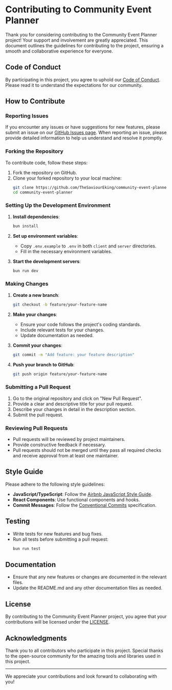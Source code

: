# Contributing to Community Event Planner

Thank you for considering contributing to the Community Event Planner project! Your support and involvement are greatly appreciated. This document outlines the guidelines for contributing to the project, ensuring a smooth and collaborative experience for everyone.

## Code of Conduct

By participating in this project, you agree to uphold our [Code of Conduct](CODE_OF_CONDUCT.md). Please read it to understand the expectations for our community.

## How to Contribute

### Reporting Issues

If you encounter any issues or have suggestions for new features, please submit an issue on our [GitHub Issues page](https://github.com/TheSaviourEking/community-event-planner/issues). When reporting an issue, please provide detailed information to help us understand and resolve it promptly.

### Forking the Repository

To contribute code, follow these steps:

1. Fork the repository on GitHub.
2. Clone your forked repository to your local machine:
    ```sh
    git clone https://github.com/TheSaviourEking/community-event-planner.git
    cd community-event-planner
    ```

### Setting Up the Development Environment

1. **Install dependencies**:
    ```sh
    bun install
    ```

2. **Set up environment variables**:
    - Copy `.env.example` to `.env` in both `client` and `server` directories.
    - Fill in the necessary environment variables.

3. **Start the development servers**:
    ```sh
    bun run dev
    ```

### Making Changes

1. **Create a new branch**:
    ```sh
    git checkout -b feature/your-feature-name
    ```

2. **Make your changes**:
    - Ensure your code follows the project's coding standards.
    - Include relevant tests for your changes.
    - Update documentation as needed.

3. **Commit your changes**:
    ```sh
    git commit -m "Add feature: your feature description"
    ```

4. **Push your branch to GitHub**:
    ```sh
    git push origin feature/your-feature-name
    ```

### Submitting a Pull Request

1. Go to the original repository and click on "New Pull Request".
2. Provide a clear and descriptive title for your pull request.
3. Describe your changes in detail in the description section.
4. Submit the pull request.

### Reviewing Pull Requests

- Pull requests will be reviewed by project maintainers.
- Provide constructive feedback if necessary.
- Pull requests should not be merged until they pass all required checks and receive approval from at least one maintainer.

## Style Guide

Please adhere to the following style guidelines:

- **JavaScript/TypeScript**: Follow the [Airbnb JavaScript Style Guide](https://github.com/airbnb/javascript).
- **React Components**: Use functional components and hooks.
- **Commit Messages**: Follow the [Conventional Commits](https://www.conventionalcommits.org/en/v1.0.0/) specification.

## Testing

- Write tests for new features and bug fixes.
- Run all tests before submitting a pull request:
    ```sh
    bun run test
    ```

## Documentation

- Ensure that any new features or changes are documented in the relevant files.
- Update the README.md and any other documentation files as needed.

<!-- ## Communication

- Join our [Slack channel](https://join.slack.com/t/community-event-planner/shared_invite/...) for discussions and updates.
- Participate in bi-weekly meetings to stay informed about the project's progress and upcoming tasks. -->

## License

By contributing to the Community Event Planner project, you agree that your contributions will be licensed under the [LICENSE](LICENSE).

## Acknowledgments

Thank you to all contributors who participate in this project. Special thanks to the open-source community for the amazing tools and libraries used in this project.

---

We appreciate your contributions and look forward to collaborating with you!
